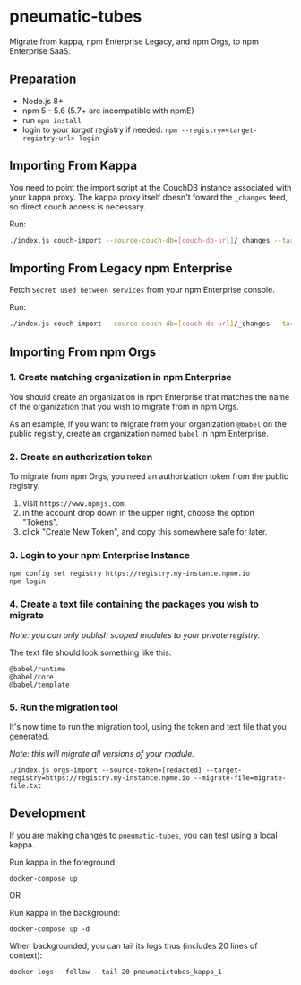# pneumatic-tubes

Migrate from kappa, npm Enterprise Legacy, and npm Orgs, to npm Enterprise SaaS.

## Preparation

- Node.js 8+
- npm 5 - 5.6 (5.7+ are incompatible with npmE)
- run `npm install`
- login to your _target_ registry if needed: `npm --registry=<target-registry-url> login`

## Importing From Kappa

You need to point the import script at the CouchDB instance associated with your kappa proxy. The kappa proxy itself doesn't foward the `_changes` feed, so direct couch access is necessary.

Run:

```bash
./index.js couch-import --source-couch-db=[couch-db-url]/_changes --target-registry=[target-registry-url]
```

## Importing From Legacy npm Enterprise

Fetch `Secret used between services` from your npm Enterprise console.

Run:

```bash
./index.js couch-import --source-couch-db=[couch-db-url]/_changes --target-registry=[target-registry-url] --shared-fetch-secret=[password-from-console]
```

## Importing From npm Orgs

### 1. Create matching organization in npm Enterprise

You should create an organization in npm Enterprise that matches the name of
the organization that you wish to migrate from in npm Orgs.

As an example, if you want to migrate from your organization `@babel` on the
public registry, create an organization named `babel` in npm Enterprise.

### 2. Create an authorization token

To migrate from npm Orgs, you need an authorization token from the public
registry.

1. visit `https://www.npmjs.com`.
2. in the account drop down in the upper right, choose the option "Tokens".
3. click "Create New Token", and copy this somewhere safe for later.

### 3. Login to your npm Enterprise Instance

```
npm config set registry https://registry.my-instance.npme.io
npm login
```

### 4. Create a text file containing the packages you wish to migrate

_Note: you can only publish scoped modules to your private registry._

The text file should look something like this:

```
@babel/runtime
@babel/core
@babel/template
```

### 5. Run the migration tool

It's now time to run the migration tool, using the token and text file that
you generated.

_Note: this will migrate all versions of your module._

```
./index.js orgs-import --source-token=[redacted] --target-registry=https://registry.my-instance.npme.io --migrate-file=migrate-file.txt
```

## Development

If you are making changes to `pneumatic-tubes`, you can test using a local kappa.

Run kappa in the foreground:
```shell
docker-compose up
```

OR

Run kappa in the background:
```shell
docker-compose up -d
```

When backgrounded, you can tail its logs thus (includes 20 lines of context):
```shell
docker logs --follow --tail 20 pneumatictubes_kappa_1
```
